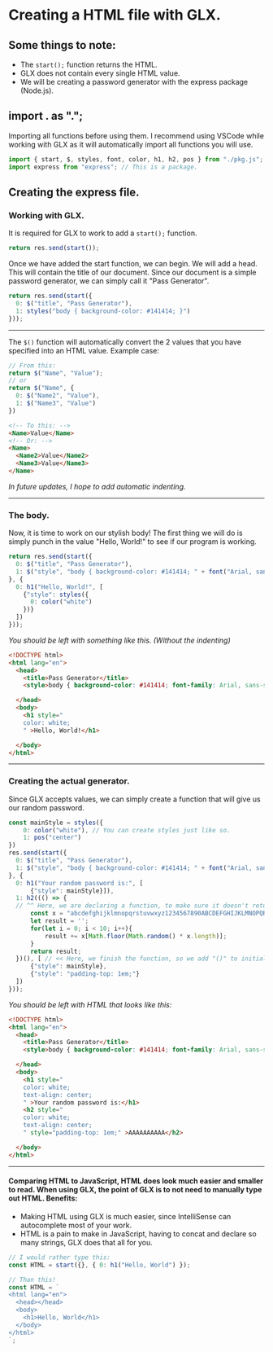 # Creating a HTML file with GLX.
## Some things to note:
- The `start();` function returns the HTML.
- GLX does not contain every single HTML value.
- We will be creating a password generator with the express package (Node.js).

## import . as ".";
Importing all functions before using them. I recommend using VSCode while working with GLX as it will automatically import all functions you will use.
```js
import { start, $, styles, font, color, h1, h2, pos } from "./pkg.js"; // pkg.js is just an example.
import express from "express"; // This is a package.
```

## Creating the express file.
### Working with GLX.
It is required for GLX to work to add a `start();` function.
```js
return res.send(start());
```
Once we have added the start function, we can begin.
We will add a head. This will contain the title of our document. Since our document is a simple password generator, we can simply call it "Pass Generator".
```js
return res.send(start({
  0: $("title", "Pass Generator"),
  1: styles("body { background-color: #141414; }")
}));
```
---
The `$()` function will automatically convert the 2 values that you have specified into an HTML value. Example case:
```js
// From this:
return $("Name", "Value");
// or
return $("Name", {
  0: $("Name2", "Value"),
  1: $("Name3", "Value")
})
```
```html
<!-- To this: -->
<Name>Value</Name>
<!-- Or: -->
<Name>
  <Name2>Value</Name2>
  <Name3>Value</Name3>
</Name>
```

*In future updates, I hope to add automatic indenting.*

---
### The body.
Now, it is time to work on our stylish body! The first thing we will do is simply punch in the value "Hello, World!" to see if our program is working.
```js
return res.send(start({
  0: $("title", "Pass Generator"),
  1: $("style", "body { background-color: #141414; " + font("Arial, sans-serif") + " }")
}, {
  0: h1("Hello, World!", [
    {"style": styles({
      0: color("white") 
    })}
  ])
}));
```

*You should be left with something like this. (Without the indenting)*

```html
<!DOCTYPE html>
<html lang="en">
  <head>
    <title>Pass Generator</title>
    <style>body { background-color: #141414; font-family: Arial, sans-serif; }</style>

  </head>
  <body>
    <h1 style="
    color: white;
    " >Hello, World!</h1>

  </body>
</html>
```

---

### Creating the actual generator.
Since GLX accepts values, we can simply create a function that will give us our random password.
```js
const mainStyle = styles({
    0: color("white"), // You can create styles just like so.
    1: pos("center")
})
res.send(start({
  0: $("title", "Pass Generator"),
  1: $("style", "body { background-color: #141414; " + font("Arial, sans-serif") + " }")
}, {
  0: h1("Your random password is:", [
      {"style": mainStyle}]),
  1: h2((() => { 
  // ^^ Here, we are declaring a function, to make sure it doesn't return the insides of the function, we will wrap it in parenthesis.
      const x = "abcdefghijklmnopqrstuvwxyz1234567890ABCDEFGHIJKLMNOPQRSTUVWXYZ";
      let result = '';
      for(let i = 0; i < 10; i++){
          result += x[Math.floor(Math.random() * x.length)];
      }
      return result;
  })(), [ // << Here, we finish the function, so we add "()" to initialize the function and to return our random password.
      {"style": mainStyle},
      {"style": "padding-top: 1em;"}
  ])
}));
```
*You should be left with HTML that looks like this:*
```html
<!DOCTYPE html>
<html lang="en">
  <head>
    <title>Pass Generator</title>
    <style>body { background-color: #141414; font-family: Arial, sans-serif; }</style>

  </head>
  <body>
    <h1 style="
    color: white;
    text-align: center;
    " >Your random password is:</h1>
    <h2 style="
    color: white;
    text-align: center;
    " style="padding-top: 1em;" >AAAAAAAAAA</h2>

  </body>
</html>
```

---

#### Comparing HTML to JavaScript, HTML does look much easier and smaller to read. When using GLX, the point of GLX is to not need to manually type out HTML. Benefits:
- Making HTML using GLX is much easier, since IntelliSense can autocomplete most of your work.
- HTML is a pain to make in JavaScript, having to concat and declare so many strings, GLX does that all for you.
```js
// I would rather type this:
const HTML = start({}, { 0: h1("Hello, World") });

// Than this!
const HTML = `
<html lang="en">
  <head></head>
  <body>
    <h1>Hello, World</h1>
  </body>
</html>
`;
```
